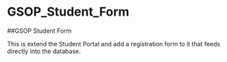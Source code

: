 # GSOP_Student_Form
##GSOP Student Form

This is extend the Student Portal and add a registration form to it that feeds directly into the database. 
